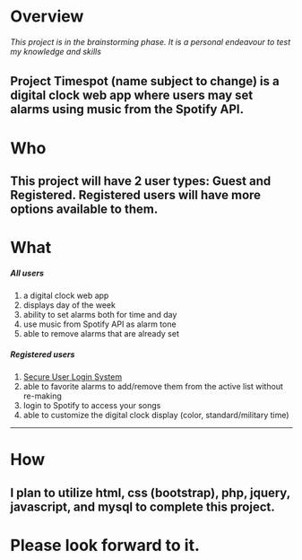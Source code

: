 # Overview #

###### *This project is in the brainstorming phase. It is a personal endeavour to test my knowledge and skills* ######

Project Timespot (name subject to change) is a digital clock web app where users may set alarms using music from the Spotify API.
---
# Who #

This project will have 2 user types: Guest and Registered. Registered users will have more options available to them.
---
# What #

##### All users #####

1. a digital clock web app
2. displays day of the week
3. ability to set alarms both for time and day
4. use music from Spotify API as alarm tone
5. able to remove alarms that are already set

##### Registered users #####

1. [Secure User Login System](https://github.com/devplanete/php-login-advanced)
2. able to favorite alarms to add/remove them from the active list without re-making
3. login to Spotify to access your songs
4. able to customize the digital clock display (color, standard/military time)
---
# How #

I plan to utilize html, css (bootstrap), php, jquery, javascript, and mysql to complete this project.
---
# Please look forward to it. #
